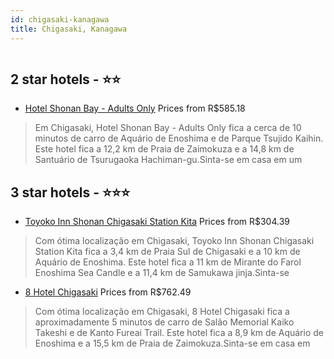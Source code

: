 ```yaml
---
id: chigasaki-kanagawa
title: Chigasaki, Kanagawa
---
```


<center><img src="https://i.travelapi.com/hotels/36000000/35160000/35150800/35150762/72564065_z.jpg" alt="" /></center>


##  2 star hotels - ⭐️⭐️

-    [Hotel Shonan Bay - Adults Only](https://www.hurb.com/br/aud/https://www.hurb.com/br/hotels/chigasaki/hotel-shonan-bay-adults-only-HT-ERW6?cmp=18055) Prices from R$585.18
   > Em Chigasaki, Hotel Shonan Bay - Adults Only fica a cerca de 10 minutos de carro de Aquário de Enoshima e de Parque Tsujido Kaihin.  Este hotel fica a 12,2 km de Praia de Zaimokuza e a 14,8 km de Santuário de Tsurugaoka Hachiman-gu.Sinta-se em casa em um 

##  3 star hotels - ⭐️⭐️⭐️

-    [Toyoko Inn Shonan Chigasaki Station Kita](https://www.hurb.com/br/aud/https://www.hurb.com/br/hotels/chigasaki/toyoko-inn-shonan-chigasaki-station-kita-HT-MOOK?cmp=18055) Prices from R$304.39
   > Com ótima localização em Chigasaki, Toyoko Inn Shonan Chigasaki Station Kita fica a 3,4 km de Praia Sul de Chigasaki e a 10 km de Aquário de Enoshima.  Este hotel fica a 11 km de Mirante do Farol Enoshima Sea Candle e a 11,4 km de Samukawa jinja.Sinta-se 
-    [8 Hotel Chigasaki](https://www.hurb.com/br/aud/https://www.hurb.com/br/hotels/chigasaki/8-hotel-chigasaki-HT-BJVF?cmp=18055) Prices from R$762.49
   > Com ótima localização em Chigasaki, 8 Hotel Chigasaki fica a aproximadamente 5 minutos de carro de Salão Memorial Kaiko Takeshi e de Kanto Fureai Trail.  Este hotel fica a 8,9 km de Aquário de Enoshima e a 15,5 km de Praia de Zaimokuza.Sinta-se em casa em
